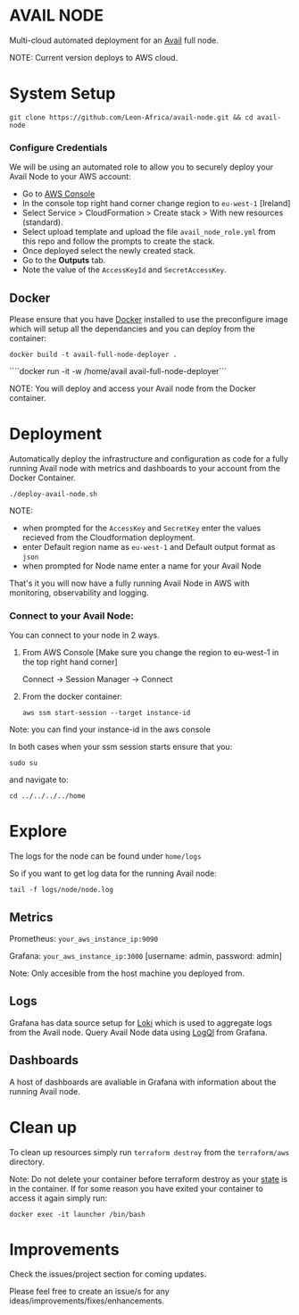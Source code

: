 # AVAIL NODE

Multi-cloud automated deployment for an [Avail](https://www.availproject.org/) full node.

NOTE: Current version deploys to AWS cloud.

# System Setup

```git clone https://github.com/Leon-Africa/avail-node.git && cd avail-node```

### Configure Credentials

We will be using an automated role to allow you to securely deploy your Avail Node to your AWS account:

- Go to [AWS Console](https://aws.amazon.com/console/) 
- In the console top right hand corner change region to ````eu-west-1```` [Ireland]
- Select Service > CloudFormation > Create stack > With new resources (standard).
- Select upload template and upload the file ```avail_node_role.yml``` from this repo and follow the prompts to create the stack.
- Once deployed select the newly created stack.
- Go to the **Outputs** tab.
- Note the value of the `AccessKeyId` and `SecretAccessKey`.

## Docker 

Please ensure that you have [Docker](https://www.docker.com/products/docker-desktop/) installed to use the preconfigure image which will setup all the dependancies and you can deploy from the container:


````docker build -t avail-full-node-deployer .````

````docker run -it -w /home/avail avail-full-node-deployer```

NOTE: You will deploy and access your Avail node from the Docker container.

# Deployment

Automatically deploy the infrastructure and configuration as code for a fully running Avail node with metrics and dashboards to your account from the Docker Container.


````./deploy-avail-node.sh````

NOTE: 
- when prompted for the ````AccessKey````  and ````SecretKey```` enter the values recieved from the Cloudformation deployment.
- enter Default region name as ````eu-west-1```` and Default output format as ````json````
- when prompted for Node name enter a name for your Avail Node


That's it you will now have a fully running Avail Node in AWS with monitoring, observability and logging.

### Connect to your Avail Node:

You can connect to your node in 2 ways. 

1.  From AWS Console [Make sure you change the region to eu-west-1 in the top right hand corner]
    
    Connect -> Session Manager -> Connect
2. From the docker container:

    ````aws ssm start-session --target instance-id````

Note: you can find your instance-id in the aws console


In both cases when your ssm session starts ensure that you:

````sudo su````

and navigate to:

````cd ../../../../home````

# Explore

The logs for the node can be found under ````home/logs````

So if you want to get log data for the running Avail node: 

````tail -f logs/node/node.log````

## Metrics

Prometheus:  ````your_aws_instance_ip:9090````

Grafana: ````your_aws_instance_ip:3000```` [username: admin, password: admin] 

Note: Only accesible from the host machine you deployed from. 

## Logs

Grafana has data source setup for [Loki](https://github.com/grafana/loki) which is used to aggregate logs from the Avail node. Query Avail Node data using [LogQl](https://grafana.com/docs/loki/latest/query/) from Grafana.

## Dashboards
A host of dashboards are avaliable in Grafana with information about the running Avail node.

# Clean up

To clean up resources simply run ````terraform destroy```` from the ````terraform/aws```` directory.

Note: Do not delete your container before terraform destroy as your [state](https://developer.hashicorp.com/terraform/language/state) is in the container. If for some reason you have exited your container to access it again simply run:

````docker exec -it launcher /bin/bash````


# Improvements
Check the issues/project section for coming updates. 

Please feel free to create an issue/s for any ideas/improvements/fixes/enhancements. 